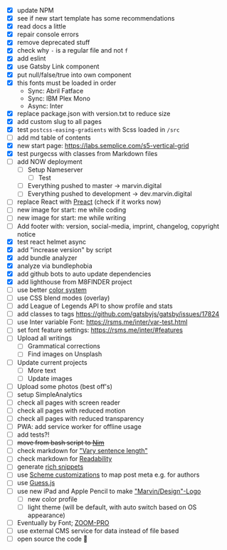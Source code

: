 - [x] update NPM
- [x] see if new start template has some recommendations
- [x] read docs a little
- [x] repair console errors
- [x] remove deprecated stuff
- [x] check why `-` is a regular file and not `f`
- [x] add eslint
- [x] use Gatsby Link component
- [x] put null/false/true into own component
- [x] this fonts must be loaded in order
  - Sync: Abril Fatface
  - Sync: IBM Plex Mono
  - Async: Inter
- [x] replace package.json with version.txt to reduce size
- [x] add custom slug to all pages
- [x] test `postcss-easing-gradients` with Scss loaded in `/src`
- [ ] add md table of contents
- [x] new start page: https://labs.semplice.com/s5-vertical-grid
- [x] test purgecss with classes from Markdown files
- [ ] add NOW deployment
  - [ ] Setup Nameserver
    - [ ] Test
  - [ ] Everything pushed to master -> marvin.digital
  - [ ] Everything pushed to development -> dev.marvin.digital
- [ ] replace React with [Preact][1] (check if it works now)
- [ ] new image for start: me while coding
- [ ] new image for start: me while writing
- [ ] Add footer with: version, social-media, imprint, changelog, copyright
      notice
- [x] test react helmet async
- [x] add "increase version" by script
- [x] add bundle analyzer
- [x] analyze via bundlephobia
- [x] add github bots to auto update dependencies
- [x] add lighthouse from M8FINDER project
- [ ] use better [color system][10]
- [ ] use CSS blend modes (overlay)
- [ ] add League of Legends API to show profile and stats
- [ ] add classes to tags https://github.com/gatsbyjs/gatsby/issues/17824
- [ ] use Inter variable Font: https://rsms.me/inter/var-test.html
- [ ] set font feature settings: https://rsms.me/inter/#features
- [ ] Upload all writings
  - [ ] Grammatical corrections
  - [ ] Find images on Unsplash
- [ ] Update current projects
  - [ ] More text
  - [ ] Update images
- [ ] Upload some photos (best off's)
- [ ] setup SimpleAnalytics
- [ ] check all pages with screen reader
- [ ] check all pages with reduced motion
- [ ] check all pages with reduced transparency
- [ ] PWA: add service worker for offline usage
- [ ] add tests?!
- [ ] ~~move from bash script to [Nim][2]~~
- [ ] check markdown for ["Vary sentence length"][3]
- [ ] check markdown for [Readability][4]
- [ ] generate [rich snippets][5]
- [ ] use [Scheme customizations][6] to map post meta e.g. for authors
- [ ] use [Guess.js][7]
- [ ] use new iPad and Apple Pencil to make ["Marvin/Design"-Logo][8]
  - [ ] new color profile
  - [ ] light theme (will be default, with auto switch based on OS appearance)
- [ ] Eventually by Font; [ZOOM-PRO][9]
- [ ] use external CMS service for data instead of file based
- [ ] open source the code 🤫

[1]: https://www.gatsbyjs.org/packages/gatsby-plugin-preact/
[2]: https://nim-lang.org/docs/tut1.html
[3]: https://github.com/wooorm/write-music
[4]: https://wooorm.com/readability/
[5]: https://www.gatsbyjs.org/docs/seo/
[6]: https://www.gatsbyjs.org/docs/schema-customization/#foreign-key-fields
[7]: https://github.com/guess-js/guess/issues/233#issuecomment-537542342
[8]:
  https://cdn.dribbble.com/uploads/2566/original/3b90b34984de0d727ac99e2fc28afda8.png?1569966332
[9]: https://thedesignersfoundry.com/zoom-pro
[10]: https://stripe.com/de/blog/accessible-color-systems
